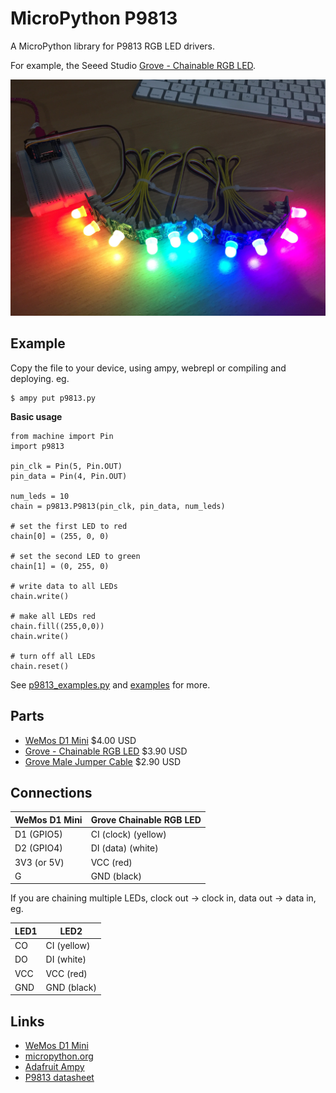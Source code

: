 # MicroPython P9813

A MicroPython library for P9813 RGB LED drivers.

For example, the Seeed Studio [Grove - Chainable RGB LED](http://wiki.seeed.cc/Grove-Chainable_RGB_LED/).

![demo](docs/demo.jpg)

## Example

Copy the file to your device, using ampy, webrepl or compiling and deploying. eg.

```
$ ampy put p9813.py
```

**Basic usage**

```
from machine import Pin
import p9813

pin_clk = Pin(5, Pin.OUT)
pin_data = Pin(4, Pin.OUT)

num_leds = 10
chain = p9813.P9813(pin_clk, pin_data, num_leds)

# set the first LED to red
chain[0] = (255, 0, 0)

# set the second LED to green
chain[1] = (0, 255, 0)

# write data to all LEDs
chain.write()

# make all LEDs red
chain.fill((255,0,0))
chain.write()

# turn off all LEDs
chain.reset()
```

See [p9813_examples.py](p9813_examples.py) and [examples](examples/) for more.

## Parts

* [WeMos D1 Mini](https://www.aliexpress.com/store/product/D1-mini-Mini-NodeMcu-4M-bytes-Lua-WIFI-Internet-of-Things-development-board-based-ESP8266/1331105_32529101036.html) $4.00 USD
* [Grove - Chainable RGB LED](https://www.seeedstudio.com/Grove-Chainable-RGB-LED-p-850.html) $3.90 USD
* [Grove Male Jumper Cable](https://www.seeedstudio.com/Grove-4-pin-Male-Jumper-to-Grove-4-pin-Conversion-Cable-%285-PCs-per-Pack%29-p-1565.html) $2.90 USD

## Connections

WeMos D1 Mini | Grove Chainable RGB LED
------------- | -----------------------
D1 (GPIO5)    | CI (clock) (yellow)
D2 (GPIO4)    | DI (data) (white)
3V3 (or 5V)   | VCC (red)
G             | GND (black)

If you are chaining multiple LEDs, clock out -> clock in, data out -> data in, eg.

LED1 | LED2
---- | ----
CO   | CI (yellow)
DO   | DI (white)
VCC  | VCC (red)
GND  | GND (black)

## Links

* [WeMos D1 Mini](https://wiki.wemos.cc/products:d1:d1_mini)
* [micropython.org](http://micropython.org)
* [Adafruit Ampy](https://learn.adafruit.com/micropython-basics-load-files-and-run-code/install-ampy)
* [P9813 datasheet](https://raw.githubusercontent.com/SeeedDocument/Grove-Chainable_RGB_LED/master/res/P9813_datasheet.pdf)